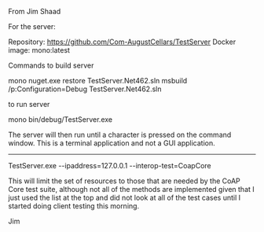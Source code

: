 From Jim Shaad

For the server:

Repository:  https://github.com/Com-AugustCellars/TestServer
Docker image: mono:latest

Commands to build server

mono nuget.exe restore TestServer.Net462.sln
msbuild /p:Configuration=Debug TestServer.Net462.sln

to run server

mono bin/debug/TestServer.exe

The server will then run until a character is pressed on the command window.
This is a terminal application and not a GUI application.

---



TestServer.exe --ipaddress=127.0.0.1 --interop-test=CoapCore

This will limit the set of resources to those that are needed by the CoAP Core test suite, although not all of the methods are implemented given that I just used the list at the top and did not look at all of the test cases until I started doing client testing this morning.

Jim
